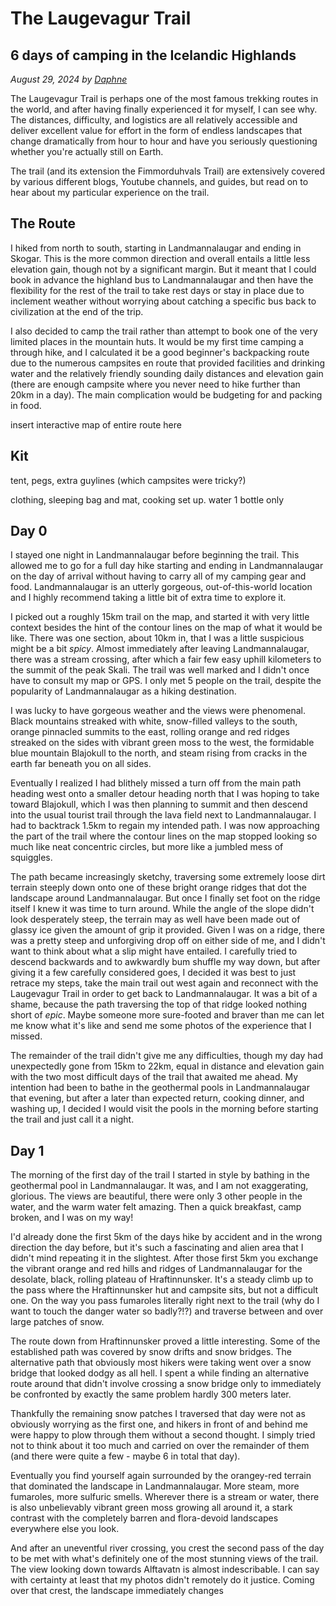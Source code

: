 # The Laugevagur Trail

## 6 days of camping in the Icelandic Highlands

_August 29, 2024 by [Daphne](/)_

The Laugevagur Trail is perhaps one of the most famous trekking routes in the world, and after having
finally experienced it for myself, I can see why. The distances, difficulty, and logistics are all
relatively accessible and deliver excellent value for effort in the form of endless landscapes that
change dramatically from hour to hour and have you seriously questioning whether you're actually
still on Earth.

The trail (and its extension the Fimmorduhvals Trail) are extensively covered by various different
blogs, Youtube channels, and guides, but read on to hear about my particular experience on the trail.

## The Route

I hiked from north to south, starting in Landmannalaugar and ending in Skogar. This is the more common
direction and overall entails a little less elevation gain, though not by a significant margin. But it
meant that I could book in advance the highland bus to Landmannalaugar and then have the flexibility for
the rest of the trail to take rest days or stay in place due to inclement weather without worrying about
catching a specific bus back to civilization at the end of the trip.

I also decided to camp the trail rather than attempt to book one of the very limited places in the mountain
huts. It would be my first time camping a through hike, and I calculated it be a good beginner's
backpacking route due to the numerous campsites en route that provided facilities and drinking water and
the relatively friendly sounding daily distances and elevation gain (there are enough campsite where you never need to hike
further than 20km in a day). The main complication would be budgeting for and packing in food.

insert interactive map of entire route here

## Kit

tent, pegs, extra guylines (which campsites were tricky?)

clothing, sleeping bag and mat, cooking set up. water 1 bottle only

## Day 0

I stayed one night in Landmannalaugar before beginning the trail. This allowed me to go for a full day
hike starting and ending in Landmannalaugar on the day of arrival without having to carry all of my camping gear
and food. Landmannalaugar is an utterly gorgeous, out-of-this-world location and I highly recommend taking a little
bit of extra time to explore it.

I picked out a roughly 15km trail on the map, and started it with very little context besides the hint of the contour
lines on the map of what it would be like. There was one section, about 10km in, that I was a little suspicious might be a bit
_spicy_. Almost immediately after leaving Landmannalaugar, there was a stream crossing, after which a fair few easy uphill
kilometers to the summit of the peak Skali. The trail was well marked and I didn't once have to consult my map or GPS. I only
met 5 people on the trail, despite the popularity of Landmannalaugar as a hiking destination.

I was lucky to have gorgeous weather and the views were phenomenal. Black mountains streaked with white, snow-filled valleys to the south, orange pinnacled summits to the east, rolling orange and red ridges streaked on the sides with vibrant green moss to the west, the formidable blue mountain Blajokull to the north, and steam rising from cracks in the earth far beneath you on all sides.

Eventually I realized I had blithely missed a turn off from the main path heading west onto a smaller detour heading north
that I was hoping to take toward Blajokull, which I was then planning to summit and then descend into the usual tourist trail
through the lava field next to Landmannalaugar. I had to backtrack 1.5km to regain my intended path. I was now approaching
the part of the trail where the contour lines on the map stopped looking so much like neat concentric circles, but more
like a jumbled mess of squiggles.

The path became increasingly sketchy, traversing some extremely loose dirt terrain steeply down onto one of these bright orange
ridges that dot the landscape around Landmannalaugar. But once I finally set foot on the ridge itself I knew it was time to
turn around. While the angle of the slope didn't look desperately steep, the terrain may as well have been made out of glassy ice
given the amount of grip it provided. Given I was on a ridge, there was a pretty steep and unforgiving drop off on either side of me, and I didn't want to think about what a slip might have entailed. I carefully tried to descend backwards and to awkwardly bum shuffle my way down, but after giving it a few carefully considered goes, I decided it was best to just retrace my steps, take
the main trail out west again and reconnect with the Laugevagur Trail in order to get back to Landmannalaugar. It was a bit of a
shame, because the path traversing the top of that ridge looked nothing short of _epic_. Maybe someone more sure-footed and braver
than me can let me know what it's like and send me some photos of the experience that I missed.

The remainder of the trail didn't give me any difficulties, though my day had unexpectedly gone from 15km to 22km, equal in
distance and elevation gain with the two most difficult days of the trail that awaited me ahead. My intention had been to bathe
in the geothermal pools in Landmannalaugar that evening, but after a later than expected return, cooking dinner, and washing up,
I decided I would visit the pools in the morning before starting the trail and just call it a night.

## Day 1

The morning of the first day of the trail I started in style by bathing in the geothermal pool in Landmannalaugar. It was, and
I am not exaggerating, glorious. The views are beautiful, there were only 3 other people in the water, and the warm water felt
amazing. Then a quick breakfast, camp broken, and I was on my way!

I'd already done the first 5km of the days hike by accident and in the wrong direction the day before, but it's such a
fascinating and alien area that I didn't mind repeating it in the slightest. After those first 5km you exchange the vibrant
orange and red hills and ridges of Landmannalaugar for the desolate, black, rolling plateau of Hraftinnunsker. It's a steady
climb up to the pass where the Hraftinnunsker hut and campsite sits, but not a difficult one. On the way you pass fumaroles
literally right next to the trail (why do I want to touch the danger water so badly?!?) and traverse between and over large
patches of snow.

The route down from Hraftinnunsker proved a little interesting. Some of the established path was covered by snow drifts and snow
bridges. The alternative path that obviously most hikers were taking went over a snow bridge that looked dodgy as all hell. I
spent a while finding an alternative route around that didn't involve crossing a snow bridge only to immediately be confronted
by exactly the same problem hardly 300 meters later.

Thankfully the remaining snow patches I traversed that day were not as obviously worrying as the first one, and hikers in front
of and behind me were happy to plow through them without a second thought. I simply tried not to think about it too much and
carried on over the remainder of them (and there were quite a few - maybe 6 in total that day).

Eventually you find yourself again surrounded by the orangey-red terrain that dominated the landscape in Landmannalaugar. More
steam, more fumaroles, more sulfuric smells. Wherever there is a stream or water, there is also unbelievably vibrant green moss
growing all around it, a stark contrast with the completely barren and flora-devoid landscapes everywhere else you look.

And after an uneventful river crossing, you crest the second pass of the day to be met with what's definitely one of the most
stunning views of the trail. The view looking down towards Alftavatn is almost indescribable. I can say with certainty at least
that my photos didn't remotely do it justice. Coming over that crest, the landscape immediately changes 